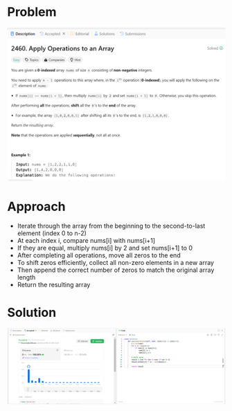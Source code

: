 # Problem
![Problem Description](https://github.com/praiseorji4/leetcode-daily/blob/main/solutions/2025-03/day01/images/problem.png?raw=true)

# Approach
- Iterate through the array from the beginning to the second-to-last element (index 0 to n-2)
- At each index i, compare nums[i] with nums[i+1]
- If they are equal, multiply nums[i] by 2 and set nums[i+1] to 0
- After completing all operations, move all zeros to the end
- To shift zeros efficiently, collect all non-zero elements in a new array
- Then append the correct number of zeros to match the original array length
- Return the resulting array

# Solution
![Submission Results](https://github.com/praiseorji4/leetcode-daily/blob/main/solutions/2025-03/day01/images/submission.png?raw=true)
